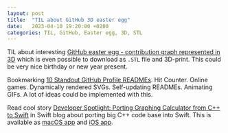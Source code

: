 ```yaml
---
layout: post
title:  "TIL about GitHub 3D easter egg"
date:   2023-04-10 19:20:00 +0200
categories: TIL, GitHub, Easter egg, 3D, STL
---
```

TIL about interesting [GitHub easter egg - contribution graph represented in 3D](https://skyline.github.com/valeriyvan/2023) which is even possible to download as `.STL` file and 3D-print. This could be very nice birthday or new year present.

Bookmarking [10 Standout GitHub Profile READMEs](https://dev.to/github/10-standout-github-profile-readmes-h2o). Hit Counter. Online games. Dynamically rendered SVGs. Self-updating READMEs. Animating GIFs. A lot of ideas could be implemented with this.

Read cool story [Developer Spotlight: Porting Graphing Calculator from C++ to Swift](https://www.swift.org/blog/graphing-calculator/) in Swift blog about porting big C++ code base into Swift. This is available as [macOS app](https://apps.apple.com/us/app/graphing-calculator-4/id522175477?mt=12) and [iOS app](https://apps.apple.com/us/app/pacific-tech-graphing-calculator/id1135478998?ls=1).
